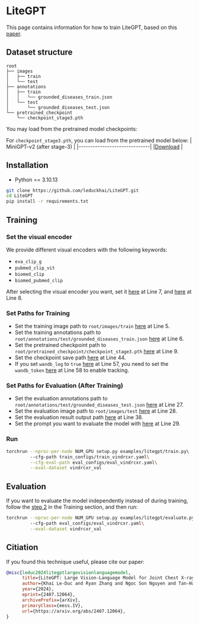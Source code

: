 # LiteGPT
This page contains information for how to train LiteGPT, based on this [paper](https://www.arxiv.org/abs/2407.12064).

## Dataset structure
```
root
├── images
│   ├── train
│   └── test
├── annotations
│   ├── train
│   │   └── grounded_diseases_train.json
│   └── test
│       └── grounded_diseases_test.json
└── pretrained_checkpoint
    └── checkpoint_stage3.pth
```

You may load from the pretrained model checkpoints:

For `checkpoint_stage3.pth`, you can load from the pretrained model below:
| MiniGPT-v2 (after stage-3) |
|------------------------------|
|[Download](https://drive.google.com/file/d/1HkoUUrjzFGn33cSiUkI-KcT-zysCynAz/view?usp=sharing) |

## Installation
- Python == 3.10.13
```bash
git clone https://github.com/leduckhai/LiteGPT.git
cd LiteGPT
pip install -r requirements.txt
```

## Training
### Set the visual encoder
We provide different visual encoders with the following keywords:
 - `eva_clip_g`
 - `pubmed_clip_vit`
 - `biomed_clip`
 - `biomed_pubmed_clip`

After selecting the visual encoder you want, set it [here](train_configs/train_vindrcxr.yaml#L7) at Line 7, and [here](eval_configs/eval_biomedclip_llama.yaml#L8) at Line 8.

### Set Paths for Training
- Set the training image path to `root/images/train` [here](medlvlm/configs/datasets/vindrcxr/default.yaml#L5) at Line 5.
- Set the training annotations path to `root/annotations/test/grounded_diseases_train.json` [here](medlvlm/configs/datasets/vindrcxr/default.yaml#L6) at Line 6.
- Set the pretrained checkpoint path to `root/pretrained_checkpoint/checkpoint_stage3.pth` [here](train_configs/train_vindrcxr.yaml#L9) at Line 9.
- Set the checkpoint save path [here](train_configs/train_vindrcxr.yaml#L44) at Line 44.
- If you set `wandb_log` to `true` [here](train_configs/train_vindrcxr.yaml#L57) at Line 57, you need to set the `wandb_token` [here](train_configs/train_vindrcxr.yaml#L58) at Line 58 to enable tracking.

### Set Paths for Evaluation (After Training)
- Set the evaluation annotations path to `root/annotations/test/grounded_diseases_test.json` [here](eval_configs/eval_vindrcxr.yaml#L27) at Line 27.
- Set the evaluation image path to `root/images/test` [here](eval_configs/eval_vindrcxr.yaml#L28) at Line 28.
- Set the evaluation result output path [here](eval_configs/eval_vindrcxr.yaml#L38) at Line 38.
- Set the prompt you want to evaluate the model with [here](eval_configs/eval_vindrcxr.yaml#L29) at Line 29.

### Run
```bash
torchrun --nproc-per-node NUM_GPU setup.py examples/litegpt/train.py\ 
         --cfg-path train_configs/train_vindrcxr.yaml\
         --cfg-eval-path eval_configs/eval_vindrcxr.yaml\
         --eval-dataset vindrcxr_val
```

## Evaluation
If you want to evaluate the model independently instead of during training, follow the [step 2](#set-paths-for-evaluation-after-training) in the Training section, and then run:
```bash
torchrun --nproc-per-node NUM_GPU setup.py examples/litegpt/evaluate.py\ 
         --cfg-path eval_configs/eval_vindrcxr.yaml\
         --eval-dataset vindrcxr_val
```
## Citiation
If you found this technique useful, please cite our paper:
```bibtex
@misc{leduc2024litegptlargevisionlanguagemodel,
      title={LiteGPT: Large Vision-Language Model for Joint Chest X-ray Localization and Classification Task}, 
      author={Khai Le-Duc and Ryan Zhang and Ngoc Son Nguyen and Tan-Hanh Pham and Anh Dao and Ba Hung Ngo and Anh Totti Nguyen and Truong-Son Hy},
      year={2024},
      eprint={2407.12064},
      archivePrefix={arXiv},
      primaryClass={eess.IV},
      url={https://arxiv.org/abs/2407.12064}, 
}
```
